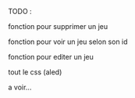 TODO : 

fonction pour supprimer un jeu

fonction pour voir un jeu selon son id

fonction pour editer un jeu

tout le css (aled)

a voir...

